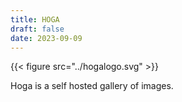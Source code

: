 ```yaml
---
title: HOGA
draft: false
date: 2023-09-09
---
```

{{< figure src="../hogalogo.svg" >}}

Hoga is a self hosted gallery of images.